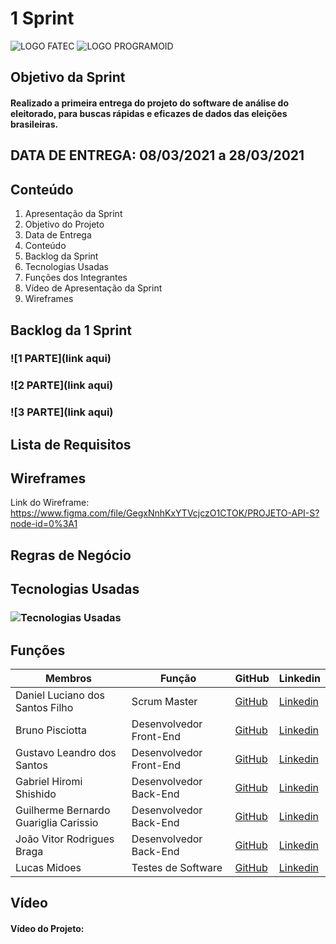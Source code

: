 # 1 Sprint

![LOGO FATEC](https://fatecsjc-prd.azurewebsites.net/images/logo/fatecsjc_400x192.png)
![LOGO PROGRAMOID](https://github.com/Group-4-Fatec-SJC/Analise-Eleitorado/blob/main/assets/logo.png)

## Objetivo da Sprint

#### Realizado a primeira entrega do projeto do software de análise do eleitorado, para buscas rápidas e eficazes de dados das eleições brasileiras.

## DATA DE ENTREGA: 08/03/2021 a 28/03/2021

## Conteúdo
1. Apresentação da Sprint
2. Objetivo do Projeto
3. Data de Entrega
4. Conteúdo
5. Backlog da Sprint
6. Tecnologias Usadas
7. Funções dos Integrantes
8. Vídeo de Apresentação da Sprint
9. Wireframes


## Backlog da 1 Sprint

### ![1 PARTE](link aqui)
### ![2 PARTE](link aqui)
### ![3 PARTE](link aqui)


## Lista de Requisitos

## Wireframes

Link do Wireframe: https://www.figma.com/file/GegxNnhKxYTVcjczO1CTOK/PROJETO-API-S?node-id=0%3A1

## Regras de Negócio



## Tecnologias Usadas
### ![Tecnologias Usadas](https://github.com/Group-4-Fatec-SJC/Analise-Eleitorado/blob/main/assets/Tecnologias%20Utilizadas.png)


## Funções

Membros   | Função  | GitHub  | Linkedin |
--------- | ---------  | ---------  | --------- |
Daniel Luciano dos Santos Filho                   | Scrum Master   |  [GitHub](https://github.com/daniellsfilho)  | [Linkedin](linkedin)   |
Bruno Pisciotta                | Desenvolvedor Front-End  |  [GitHub](https://github.com/bruno-pisciotta281)  | [Linkedin](https://www.linkedin.com/in/bruno-pisciotta-577216198)        |
Gustavo Leandro dos Santos     | Desenvolvedor Front-End  |  [GitHub](https://github.com/gustavols)  | [Linkedin](https://www.linkedin.com/in/gustavo-santos-a0657219b/)                                                  |
Gabriel Hiromi Shishido | Desenvolvedor Back-End  |  [GitHub](https://github.com/Gabriel-Shishido)  | [Linkedin](https://www.linkedin.com/in/gabriel-hiromi-shishido-55b0621ba)    |
Guilherme Bernardo Guariglia Carissio | Desenvolvedor Back-End  |  [GitHub](https://github.com/GuilhermeCarissio777)  | [Linkedin](https://www.linkedin.com/in/guilherme-carissio-7275a4207)    |
João Vitor Rodrigues Braga | Desenvolvedor Back-End  |  [GitHub](https://github.com/jvrb)  | [Linkedin](https://www.linkedin.com/in/joaovitor-rodriguesbraga/)    |
Lucas Midoes                   | Testes de Software  |  [GitHub](https://github.com/LykeMidrod)  | [Linkedin](https://www.linkedin.com/in/ㅤlucas-midões-r-a5333110b)               |





## Vídeo

#### Vídeo do Projeto:





